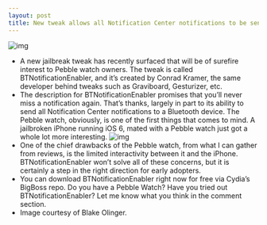 ```yaml
---
layout: post
title: New tweak allows all Notification Center notifications to be sent to Pebble watch
---
```

![img](http://media.idownloadblog.com/wp-content/uploads/2013/02/BTNotificationEnabler.jpg)
* A new jailbreak tweak has recently surfaced that will be of surefire interest to Pebble watch owners. The tweak is called BTNotificationEnabler, and it’s created by Conrad Kramer, the same developer behind tweaks such as Graviboard, Gesturizer, etc.
* The description for BTNotificationEnabler promises that you’ll never miss a notification again. That’s thanks, largely in part to its ability to send all Notification Center notifications to a Bluetooth device. The Pebble watch, obviously, is one of the first things that comes to mind. A jailbroken iPhone running iOS 6, mated with a Pebble watch just got a whole lot more interesting.
![img](http://media.idownloadblog.com/wp-content/uploads/2013/02/Pebble-Tweetbot.jpeg)
* One of the chief drawbacks of the Pebble watch, from what I can gather from reviews, is the limited interactivity between it and the iPhone. BTNotificationEnabler won’t solve all of these concerns, but it is certainly a step in the right direction for early adopters.
* You can download BTNotificationEnabler right now for free via Cydia’s BigBoss repo. Do you have a Pebble Watch? Have you tried out BTNotificationEnabler? Let me know what you think in the comment section.
* Image courtesy of Blake Olinger.

